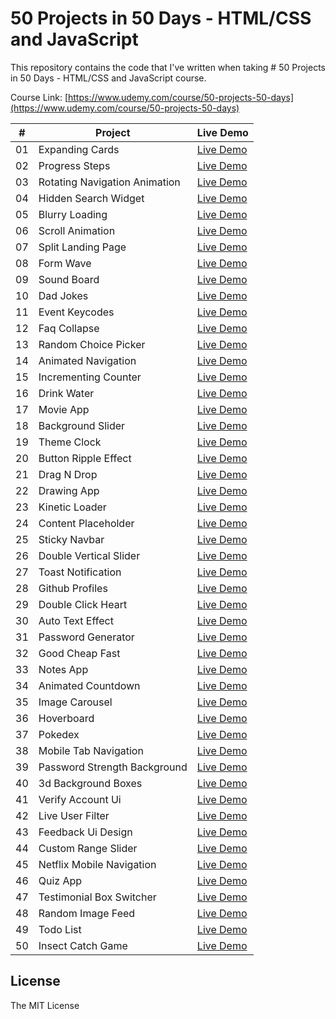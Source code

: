 # 50 Projects in 50 Days - HTML/CSS and JavaScript

This repository contains the code that I've written when taking # 50 Projects in 50 Days - HTML/CSS and JavaScript course.

Course Link: [https://www.udemy.com/course/50-projects-50-days](https://www.udemy.com/course/50-projects-50-days)

| #   | Project                                 | Live Demo                                                                      |
| --- | --------------------------------------- | ------------------------------------------------------------------------------ |
| 01  | Expanding Cards                         | [Live Demo](https://50projects50days.com/projects/expanding-cards/)               |
| 02  | Progress Steps                          | [Live Demo](https://50projects50days.com/projects/progress-steps/)                |
| 03  | Rotating Navigation Animation           | [Live Demo](https://50projects50days.com/projects/rotating-navigation-animation/) |
| 04  | Hidden Search Widget                    | [Live Demo](https://50projects50days.com/projects/hidden-search-widget/)          |
| 05  | Blurry Loading                          | [Live Demo](https://50projects50days.com/projects/blurry-loading/)                |
| 06  | Scroll Animation                        | [Live Demo](https://50projects50days.com/projects/scroll-animation/)              |
| 07  | Split Landing Page                      | [Live Demo](https://50projects50days.com/projects/split-landing-page/)            |
| 08  | Form Wave                               | [Live Demo](https://50projects50days.com/projects/form-wave/)                     |
| 09  | Sound Board                             | [Live Demo](https://50projects50days.com/projects/sound-board/)                   |
| 10  | Dad Jokes                               | [Live Demo](https://50projects50days.com/projects/dad-jokes/)                     |
| 11  | Event Keycodes                          | [Live Demo](https://50projects50days.com/projects/event-keycodes/)                |
| 12  | Faq Collapse                            | [Live Demo](https://50projects50days.com/projects/faq-collapse/)                  |
| 13  | Random Choice Picker                    | [Live Demo](https://50projects50days.com/projects/random-choice-picker/)          |
| 14  | Animated Navigation                     | [Live Demo](https://50projects50days.com/projects/animated-navigation/)           |
| 15  | Incrementing Counter                    | [Live Demo](https://50projects50days.com/projects/incrementing-counter/)          |
| 16  | Drink Water                             | [Live Demo](https://50projects50days.com/projects/drink-water/)                   |
| 17  | Movie App                               | [Live Demo](https://50projects50days.com/projects/movie-app/)                     |
| 18  | Background Slider                       | [Live Demo](https://50projects50days.com/projects/background-slider/)             |
| 19  | Theme Clock                             | [Live Demo](https://50projects50days.com/projects/theme-clock/)                   |
| 20  | Button Ripple Effect                    | [Live Demo](https://50projects50days.com/projects/button-ripple-effect/)          |
| 21  | Drag N Drop                             | [Live Demo](https://50projects50days.com/projects/drag-n-drop/)                   |
| 22  | Drawing App                             | [Live Demo](https://50projects50days.com/projects/drawing-app/)                   |
| 23  | Kinetic Loader                          | [Live Demo](https://50projects50days.com/projects/kinetic-loader/)                |
| 24  | Content Placeholder                     | [Live Demo](https://50projects50days.com/projects/content-placeholder/)           |
| 25  | Sticky Navbar                           | [Live Demo](https://50projects50days.com/projects/sticky-navbar/)                 |
| 26  | Double Vertical Slider                  | [Live Demo](https://50projects50days.com/projects/double-vertical-slider/)        |
| 27  | Toast Notification                      | [Live Demo](https://50projects50days.com/projects/toast-notification/)            |
| 28  | Github Profiles                         | [Live Demo](https://50projects50days.com/projects/github-profiles/)               |
| 29  | Double Click Heart                      | [Live Demo](https://50projects50days.com/projects/double-click-heart/)            |
| 30  | Auto Text Effect                        | [Live Demo](https://50projects50days.com/projects/auto-text-effect/)              |
| 31  | Password Generator                      | [Live Demo](https://50projects50days.com/projects/password-generator/)            |
| 32  | Good Cheap Fast                         | [Live Demo](https://50projects50days.com/projects/good-cheap-fast/)               |
| 33  | Notes App                               | [Live Demo](https://50projects50days.com/projects/notes-app/)                     |
| 34  | Animated Countdown                      | [Live Demo](https://50projects50days.com/projects/animated-countdown/)            |
| 35  | Image Carousel                          | [Live Demo](https://50projects50days.com/projects/image-carousel/)                |
| 36  | Hoverboard                              | [Live Demo](https://50projects50days.com/projects/hoverboard/)                    |
| 37  | Pokedex                                 | [Live Demo](https://50projects50days.com/projects/pokedex/)                       |
| 38  | Mobile Tab Navigation                   | [Live Demo](https://50projects50days.com/projects/mobile-tab-navigation/)         |
| 39  | Password Strength Background            | [Live Demo](https://50projects50days.com/projects/password-strength-background/)  |
| 40  | 3d Background Boxes                     | [Live Demo](https://50projects50days.com/projects/3d-background-boxes/)           |
| 41  | Verify Account Ui                       | [Live Demo](https://50projects50days.com/projects/verify-account-ui/)             |
| 42  | Live User Filter                        | [Live Demo](https://50projects50days.com/projects/live-user-filter/)              |
| 43  | Feedback Ui Design                      | [Live Demo](https://50projects50days.com/projects/feedback-ui-design/)            |
| 44  | Custom Range Slider                     | [Live Demo](https://50projects50days.com/projects/custom-range-slider/)           |
| 45  | Netflix Mobile Navigation               | [Live Demo](https://50projects50days.com/projects/netflix-mobile-navigation/)     |
| 46  | Quiz App                                | [Live Demo](https://50projects50days.com/projects/quiz-app/)                      |
| 47  | Testimonial Box Switcher                | [Live Demo](https://50projects50days.com/projects/testimonial-box-switcher/)      |
| 48  | Random Image Feed                       | [Live Demo](https://50projects50days.com/projects/random-image-feed/)             |
| 49  | Todo List                               | [Live Demo](https://50projects50days.com/projects/todo-list/)                     |
| 50  | Insect Catch Game                       | [Live Demo](https://50projects50days.com/projects/insect-catch-game/)             |

## License

The MIT License
